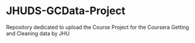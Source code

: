 # JHUDS-GCData-Project
Repository dedicated to upload the Course Project for the Coursera Getting and Cleaning data by JHU
